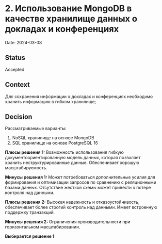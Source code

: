 # 2. Использование MongoDB в качестве хранилище данных о докладах и конференциях

Date: 2024-03-08

## Status

Accepted

## Context

Для сохранения информации о докладах и конференциях необходимо хранить информацию в гибком хранилище;

## Decision

Рассматриваемые варианты:
1. NoSQL хранилище на основе MongoDB
2. SQL хранилище на основе PostgreSQL 16

**Плюсы решения 1:**
Возможность использования гибкую документоориентированную модель данных, которая позволяет хранить неструктурированные данные. Обеспечивает хорошую масштабируемость.

**Минусы решения 1:**
Может потребоваться дополнительные усилия для формирования и оптимизации запросов по сравнению с реляционными базами данных. Отсутствие жесткой схемы может привести к потере контроля над данными.

**Плюсы решения 2:**
Высокая надежность и отказоустойчивость, обеспечивает более строгий контроль над данными. Имеет встроенную поддержку транзакций.

**Минусы решения 2:**
Ограничения производительности при горизонтальном масштабировании. 

**Выбирается решение 1**

